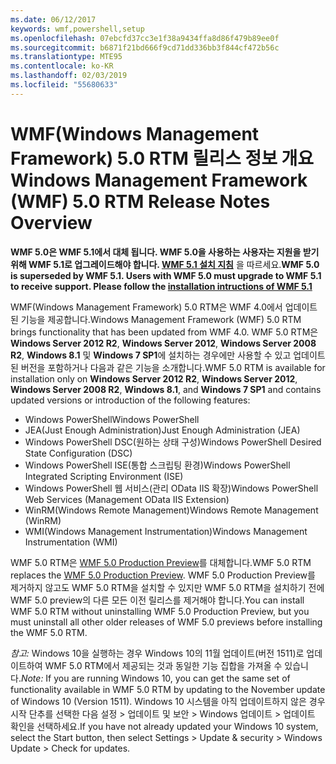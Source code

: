 ```yaml
---
ms.date: 06/12/2017
keywords: wmf,powershell,setup
ms.openlocfilehash: 07ebcfd37cc3e1f38a9434ffa8d86f479b89ee0f
ms.sourcegitcommit: b6871f21bd666f9cd71dd336bb3f844cf472b56c
ms.translationtype: MTE95
ms.contentlocale: ko-KR
ms.lasthandoff: 02/03/2019
ms.locfileid: "55680633"
---
```

# <a name="windows-management-framework-wmf-50-rtm-release-notes-overview"></a><span data-ttu-id="2a8d4-102">WMF(Windows Management Framework) 5.0 RTM 릴리스 정보 개요</span><span class="sxs-lookup"><span data-stu-id="2a8d4-102">Windows Management Framework (WMF) 5.0 RTM Release Notes Overview</span></span>

<span data-ttu-id="2a8d4-103">**WMF 5.0은 WMF 5.1에서 대체 됩니다. WMF 5.0을 사용하는 사용자는 지원을 받기 위해 WMF 5.1로 업그레이드해야 합니다. [WMF 5.1 설치 지침](../5.1/install-configure.md)** 을 따르세요.</span><span class="sxs-lookup"><span data-stu-id="2a8d4-103">**WMF 5.0 is superseded by WMF 5.1. Users with WMF 5.0 must upgrade to WMF 5.1 to receive support. Please follow the [installation intructions of WMF 5.1](../5.1/install-configure.md)**</span></span>

<span data-ttu-id="2a8d4-104">WMF(Windows Management Framework) 5.0 RTM은 WMF 4.0에서 업데이트된 기능을 제공합니다.</span><span class="sxs-lookup"><span data-stu-id="2a8d4-104">Windows Management Framework (WMF) 5.0 RTM brings functionality that has been updated from WMF 4.0.</span></span> <span data-ttu-id="2a8d4-105">WMF 5.0 RTM은 **Windows Server 2012 R2**, **Windows Server 2012**, **Windows Server 2008 R2**, **Windows 8.1** 및 **Windows 7 SP1**에 설치하는 경우에만 사용할 수 있고 업데이트된 버전을 포함하거나 다음과 같은 기능을 소개합니다.</span><span class="sxs-lookup"><span data-stu-id="2a8d4-105">WMF 5.0 RTM is available for installation only on **Windows Server 2012 R2**, **Windows Server 2012**, **Windows Server 2008 R2**, **Windows 8.1**, and **Windows 7 SP1** and contains updated versions or introduction of the following features:</span></span>

- <span data-ttu-id="2a8d4-106">Windows PowerShell</span><span class="sxs-lookup"><span data-stu-id="2a8d4-106">Windows PowerShell</span></span>
- <span data-ttu-id="2a8d4-107">JEA(Just Enough Administration)</span><span class="sxs-lookup"><span data-stu-id="2a8d4-107">Just Enough Administration (JEA)</span></span>
- <span data-ttu-id="2a8d4-108">Windows PowerShell DSC(원하는 상태 구성)</span><span class="sxs-lookup"><span data-stu-id="2a8d4-108">Windows PowerShell Desired State Configuration (DSC)</span></span>
- <span data-ttu-id="2a8d4-109">Windows PowerShell ISE(통합 스크립팅 환경)</span><span class="sxs-lookup"><span data-stu-id="2a8d4-109">Windows PowerShell Integrated Scripting Environment (ISE)</span></span>
- <span data-ttu-id="2a8d4-110">Windows PowerShell 웹 서비스(관리 OData IIS 확장)</span><span class="sxs-lookup"><span data-stu-id="2a8d4-110">Windows PowerShell Web Services (Management OData IIS Extension)</span></span>
- <span data-ttu-id="2a8d4-111">WinRM(Windows Remote Management)</span><span class="sxs-lookup"><span data-stu-id="2a8d4-111">Windows Remote Management (WinRM)</span></span>
- <span data-ttu-id="2a8d4-112">WMI(Windows Management Instrumentation)</span><span class="sxs-lookup"><span data-stu-id="2a8d4-112">Windows Management Instrumentation (WMI)</span></span>

<span data-ttu-id="2a8d4-113">WMF 5.0 RTM은 [WMF 5.0 Production Preview](http://blogs.msdn.com/b/powershell/archive/2015/08/31/windows-management-framework-5-0-production-preview-is-now-available.aspx)를 대체합니다.</span><span class="sxs-lookup"><span data-stu-id="2a8d4-113">WMF 5.0 RTM replaces the [WMF 5.0 Production Preview](http://blogs.msdn.com/b/powershell/archive/2015/08/31/windows-management-framework-5-0-production-preview-is-now-available.aspx).</span></span> <span data-ttu-id="2a8d4-114">WMF 5.0 Production Preview를 제거하지 않고도 WMF 5.0 RTM을 설치할 수 있지만 WMF 5.0 RTM을 설치하기 전에 WMF 5.0 preview의 다른 모든 이전 릴리스를 제거해야 합니다.</span><span class="sxs-lookup"><span data-stu-id="2a8d4-114">You can install WMF 5.0 RTM without uninstalling WMF 5.0 Production Preview, but you must uninstall all other older releases of WMF 5.0 previews before installing the WMF 5.0 RTM.</span></span>

<span data-ttu-id="2a8d4-115">*참고:* Windows 10을 실행하는 경우 Windows 10의 11월 업데이트(버전 1511)로 업데이트하여 WMF 5.0 RTM에서 제공되는 것과 동일한 기능 집합을 가져올 수 있습니다.</span><span class="sxs-lookup"><span data-stu-id="2a8d4-115">*Note:* If you are running Windows 10, you can get the same set of functionality available in WMF 5.0 RTM by updating to the November update of Windows 10 (Version 1511).</span></span> <span data-ttu-id="2a8d4-116">Windows 10 시스템을 아직 업데이트하지 않은 경우 시작 단추를 선택한 다음 설정 > 업데이트 및 보안 > Windows 업데이트 > 업데이트 확인을 선택하세요.</span><span class="sxs-lookup"><span data-stu-id="2a8d4-116">If you have not already updated your Windows 10 system, select the Start button, then select Settings > Update & security > Windows Update > Check for updates.</span></span>
